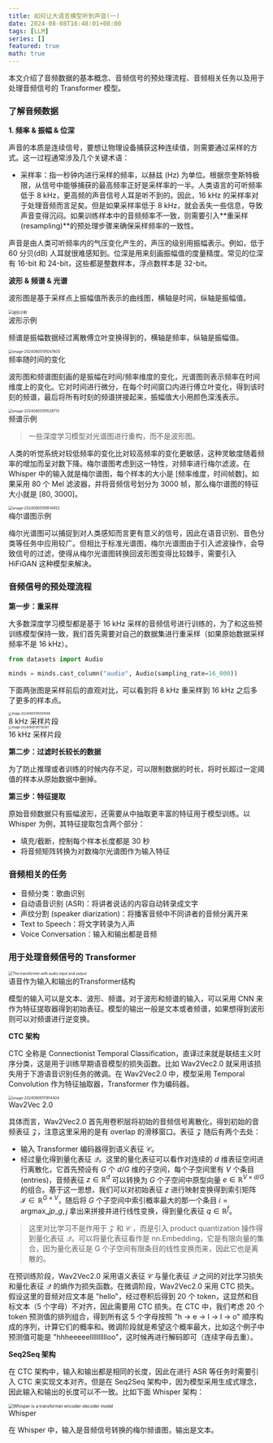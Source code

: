 ```yaml
---
title: 如何让大语言模型听到声音(一)
date: 2024-08-08T16:48:01+08:00
tags: [LLM]
series: []
featured: true
math: true
---
```



本文介绍了音频数据的基本概念、音频信号的预处理流程、音频相关任务以及用于处理音频信号的 Transformer 模型。

<!--more-->


### 了解音频数据

**1. 频率 & 振幅 & 位深**

声音的本质是连续信号，要想让物理设备捕获这种连续值，则需要通过采样的方式。这一过程通常涉及几个关键术语：
* 采样率：指一秒钟内进行采样的频率，以赫兹 (Hz) 为单位。根据奈奎斯特极限，从信号中能够捕获的最高频率正好是采样率的一半。人类语言的可听频率低于 8 kHz，更高频的声音信号人耳是听不到的。因此，16 kHz 的采样率对于处理音频而言足矣。但是如果采样率低于 8 kHz，就会丢失一些信息，导致声音变得沉闷。如果训练样本中的音频频率不一致，则需要引入**重采样(resampling)**的预处理步骤来确保采样频率的一致性。

声音是由人类可听频率内的气压变化产生的，声压的级别用振幅表示。例如，低于 60 分贝(dB) 人耳就很难感知到。位深是用来刻画振幅值的度量精度。常见的位深有 16-bit 和 24-bit，这些都是整数样本，浮点数样本是 32-bit。

**波形 & 频谱 & 光谱**

波形图是基于采样点上振幅值所表示的曲线图，横轴是时间，纵轴是振幅值。
<div class="image-container">
    <img src="https://cdn.jsdelivr.net/gh/zruiii/storage.zruiii.com@main/images/image-20240805190849457.png" alt="波形示例" style="zoom:50%;" />
    <div class="image-caption">波形示例</div>
</div>

频谱是振幅数据经过离散傅立叶变换得到的，横轴是频率，纵轴是振幅值。
<div class="image-container">
  <img src="https://cdn.jsdelivr.net/gh/zruiii/storage.zruiii.com@main/images/image-20240805191047605.png" alt="image-20240805191047605" style="zoom:50%;" />
  <div class="image-caption">频率随时间的变化</div>
</div>

波形图和频谱图刻画的是振幅在时间/频率维度的变化，光谱图则表示频率在时间维度上的变化。它对时间进行微分，在每个时间窗口内进行傅立叶变化，得到该时刻的频谱，最后将所有时刻的频谱拼接起来，振幅值大小用颜色深浅表示。
<div class="image-container">
<img src="https://cdn.jsdelivr.net/gh/zruiii/storage.zruiii.com@main/images/image-20240805191528713.png" alt="image-20240805191528713" style="zoom:50%;" />
<div class="image-caption">频谱示例</div>
</div>

> 一些深度学习模型对光谱图进行重构，而不是波形图。

人类的听觉系统对较低频率的变化比对较高频率的变化更敏感，这种灵敏度随着频率的增加而呈对数下降。梅尔谱图考虑到这一特性，对频率进行梅尔滤波。在 Whisper 中的输入就是梅尔谱图，每个样本的大小是 [频率维度，时间帧数]。如果采用 80 个 Mel 滤波器，并将音频信号划分为 3000 帧，那么梅尔谱图的特征大小就是 [80, 3000]。
<div class="image-container">
<img src="https://cdn.jsdelivr.net/gh/zruiii/storage.zruiii.com@main/images/image-20240805191814452.png" alt="image-20240805191814452" style="zoom:50%;" />
<div class="image-caption">梅尔谱图示例</div>
</div>

梅尔光谱图可以捕捉到对人类感知而言更有意义的信号，因此在语音识别、音色分类等任务中应用较广。但相比于标准光谱图，梅尔光谱图由于引入滤波操作，会导致信号的过滤，使得从梅尔光谱图转换回波形图变得比较棘手，需要引入 HiFiGAN 这种模型来解决。

### 音频信号的预处理流程

**第一步：重采样**

大多数深度学习模型都是基于 16 kHz 采样的音频信号进行训练的，为了和这些预训练模型保持一致，我们首先需要对自己的数据集进行重采样（如果原始数据采样频率不是 16 kHz）。

```python
from datasets import Audio

minds = minds.cast_column("audio", Audio(sampling_rate=16_000))
```

下面两张图是采样前后的直观对比，可以看到将 8 kHz 重采样到 16 kHz 之后多了更多的样本点。

<div class="image-container">
<img src="https://cdn.jsdelivr.net/gh/zruiii/storage.zruiii.com@main/images/image-20240805195059588.png" alt="image-20240805195059588" style="zoom:40%;" />
<div class="image-caption">8 kHz 采样片段</div>
</div>

<div class="image-container">
<img src="https://cdn.jsdelivr.net/gh/zruiii/storage.zruiii.com@main/images/image-20240805195114381.png" alt="image-20240805195114381" style="zoom:40%;" />
<div class="image-caption">16 kHz 采样片段</div>
</div>

**第二步：过滤时长较长的数据**

为了防止推理或者训练的时候内存不足，可以限制数据的时长，将时长超过一定阈值的样本从原始数据中删掉。

**第三步：特征提取**

原始音频数据只有振幅波形，还需要从中抽取更丰富的特征用于模型训练。以 Whisper 为例，其特征提取包含两个部分：

* 填充/截断，控制每个样本长度都是 30 秒
* 将音频矩阵转换为对数梅尔光谱图作为输入特征

### 音频相关的任务

* 音频分类：歌曲识别
* 自动语音识别 (ASR)：将讲者说话的内容自动转录成文字
* 声纹分割 (speaker diarization)：将播客音频中不同讲者的音频分离开来
* Text to Speech：将文字转录为人声
* Voice Conversation：输入和输出都是音频

### 用于处理音频信号的 Transformer
<div class="image-container">
<img src="https://cdn.jsdelivr.net/gh/zruiii/storage.zruiii.com@main/images/transformers_blocks.png" alt="The transformer with audio input and output" style="zoom:50%;" />
<div class="image-caption">语音作为输入和输出的Transformer结构</div>
</div>

模型的输入可以是文本、波形、频谱。对于波形和频谱的输入，可以采用 CNN 来作为特征提取器得到初始表征。模型的输出一般是文本或者频谱，如果想得到波形则可以对频谱进行逆变换。

**CTC 架构**

CTC 全称是 Connectionist Temporal Classification，直译过来就是联结主义时序分类，这是用于训练早期语音模型的损失函数。比如 Wav2Vec2.0 就采用该损失用于下游语音识别任务的微调。在 Wav2Vec2.0 中，模型采用 Temporal Convolution 作为特征抽取器，Transformer 作为编码器。
<div class="image-container">
<img src="https://cdn.jsdelivr.net/gh/zruiii/storage.zruiii.com@main/images/image-20240806111914404.png" alt="image-20240806111914404" style="zoom:50%;" />
<div class="image-caption">Wav2Vec 2.0</div>
</div>

具体而言，Wav2Vec2.0 首先用卷积层将初始的音频信号离散化，得到初始的音频表征 $\mathcal{Z}$，注意这里采用的是有 overlap 的滑移窗口。表征 $\mathcal{Z}$ 随后有两个去处：

* 输入 Transformer 编码器得到语义表征 $\mathcal{C}$。
* 经过量化得到量化表征 $\mathcal{Q}$。这里的量化表征可以看作对连续的 $d$ 维表征空间进行离散化，它首先预设有 $G$ 个 $d/G$ 维的子空间，每个子空间里有 $V$ 个条目 (entries)，音频表征 $z \in \mathbb{R}^{d}$ 可以转换为 $G$ 个子空间中原型向量 $e \in \mathbb{R}^{V \times d/G}$ 的组合。基于这一思想，我们可以对初始表征 $z$ 进行映射变换得到索引矩阵 $\mathcal{I} \in \mathbb{R}^{G \times V}$，随后将 $G$ 个子空间中索引概率最大的那一个条目 $i = \text{argmax}\_{j} p\_{g,j}$ 拿出来拼接并进行线性变换，得到量化表征 $q \in \mathbb{R}^{f}$。

> 这里对比学习不是作用于 $\mathcal{Z}$ 和 $\mathcal{C}$ ，而是引入 product quantization 操作得到量化表征 $\mathcal{Q}$。可以将量化表征看作是 nn.Embedding，它是有限向量的集合，因为量化表征是 G 个子空间有限条目的线性变换而来，因此它也是离散的。

在预训练阶段，Wav2Vec2.0 采用语义表征 $\mathcal{C}$ 与量化表征 $\mathcal{Q}$ 之间的对比学习损失和量化表征 $\mathcal{Q}$ 的熵作为损失函数。在微调阶段，Wav2Vec2.0 采用 CTC 损失。假设这里的音频对应文本是 "hello"，经过卷积后得到 20 个 token，这显然和目标文本（5 个字母）不对齐，因此需要用 CTC 损失。在 CTC 中，我们考虑 20 个 token 预测值的排列组合，得到所有这 5 个字母按照 "h -> e -> l -> l -> o" 顺序构成的序列，计算它们的概率和。微调阶段就是希望这个概率最大，比如这个例子中预测值可能是 "hhheeeeelllllllllloo"，这时候再进行解码即可（连续字母去重）。

**Seq2Seq 架构**

在 CTC 架构中，输入和输出都是相同的长度，因此在进行 ASR 等任务时需要引入 CTC 来实现文本对齐。但是在 Seq2Seq 架构中，因为模型采用生成式理念，因此输入和输出的长度可以不一致。比如下面 Whisper 架构：
<div class="image-container">
<img src="https://cdn.jsdelivr.net/gh/zruiii/storage.zruiii.com@main/images/whisper_architecture.svg" alt="Whisper is a transformer encoder-decoder model" style="zoom:60%;" />
<div class="image-caption">Whisper</div>
</div>

在 Whisper 中，输入是音频信号转换的梅尔频谱图，输出是文本。






























